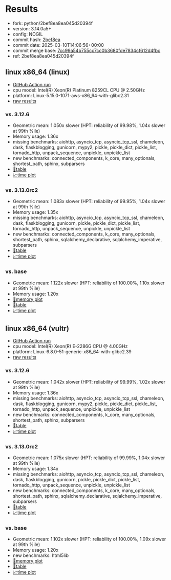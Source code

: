 # Results

- fork: python/2bef8ea8ea045d20394f
- version: 3.14.0a5+
- config: NOGIL
- commit hash: [2bef8ea](https://github.com/python/cpython/commit/2bef8ea)
- commit date: 2025-03-10T14:06:56+00:00
- commit merge base: [7cc99a54b755cc7cc0b3680fde7834cf612d4fbc](https://github.com/python/cpython/commit/7cc99a54b755cc7cc0b3680fde7834cf612d4fbc)
- ref: 2bef8ea8ea045d20394f

## linux x86_64 (linux)

- [GitHub Action run](https://github.com/facebookexperimental/free-threading-benchmarking/actions/runs/13769442386)
- cpu model: Intel(R) Xeon(R) Platinum 8259CL CPU @ 2.50GHz
- platform: Linux-5.15.0-1071-aws-x86_64-with-glibc2.31
- [raw results](bm-20250310-linux-x86_64-python-2bef8ea8ea045d20394f-3.14.0a5%2B-2bef8ea.json)

### vs. 3.12.6

- Geometric mean: 1.050x slower (HPT: reliability of 99.98%, 1.04x slower at 99th %ile)
- Memory usage: 1.36x
- missing benchmarks: aiohttp, asyncio_tcp, asyncio_tcp_ssl, chameleon, dask, flaskblogging, gunicorn, mypy2, pickle, pickle_dict, pickle_list, tornado_http, unpack_sequence, unpickle, unpickle_list
- new benchmarks: connected_components, k_core, many_optionals, shortest_path, sphinx, subparsers
- [📄table](bm-20250310-linux-x86_64-python-2bef8ea8ea045d20394f-3.14.0a5%2B-2bef8ea-vs-3.12.6.md)
- [📈time plot](bm-20250310-linux-x86_64-python-2bef8ea8ea045d20394f-3.14.0a5%2B-2bef8ea-vs-3.12.6.svg)

### vs. 3.13.0rc2

- Geometric mean: 1.083x slower (HPT: reliability of 99.95%, 1.04x slower at 99th %ile)
- Memory usage: 1.35x
- missing benchmarks: aiohttp, asyncio_tcp, asyncio_tcp_ssl, chameleon, dask, flaskblogging, gunicorn, pickle, pickle_dict, pickle_list, tornado_http, unpack_sequence, unpickle, unpickle_list
- new benchmarks: connected_components, k_core, many_optionals, shortest_path, sphinx, sqlalchemy_declarative, sqlalchemy_imperative, subparsers
- [📄table](bm-20250310-linux-x86_64-python-2bef8ea8ea045d20394f-3.14.0a5%2B-2bef8ea-vs-3.13.0rc2.md)
- [📈time plot](bm-20250310-linux-x86_64-python-2bef8ea8ea045d20394f-3.14.0a5%2B-2bef8ea-vs-3.13.0rc2.svg)

### vs. base

- Geometric mean: 1.122x slower (HPT: reliability of 100.00%, 1.10x slower at 99th %ile)
- Memory usage: 1.20x
- [🧠memory plot](bm-20250310-linux-x86_64-python-2bef8ea8ea045d20394f-3.14.0a5%2B-2bef8ea-vs-base-mem.svg)
- [📄table](bm-20250310-linux-x86_64-python-2bef8ea8ea045d20394f-3.14.0a5%2B-2bef8ea-vs-base.md)
- [📈time plot](bm-20250310-linux-x86_64-python-2bef8ea8ea045d20394f-3.14.0a5%2B-2bef8ea-vs-base.svg)

## linux x86_64 (vultr)

- [GitHub Action run](https://github.com/facebookexperimental/free-threading-benchmarking/actions/runs/13769442386)
- cpu model: Intel(R) Xeon(R) E-2286G CPU @ 4.00GHz
- platform: Linux-6.8.0-51-generic-x86_64-with-glibc2.39
- [raw results](bm-20250310-vultr-x86_64-python-2bef8ea8ea045d20394f-3.14.0a5%2B-2bef8ea.json)

### vs. 3.12.6

- Geometric mean: 1.042x slower (HPT: reliability of 99.99%, 1.02x slower at 99th %ile)
- Memory usage: 1.36x
- missing benchmarks: aiohttp, asyncio_tcp, asyncio_tcp_ssl, chameleon, dask, flaskblogging, gunicorn, mypy2, pickle, pickle_dict, pickle_list, tornado_http, unpack_sequence, unpickle, unpickle_list
- new benchmarks: connected_components, k_core, many_optionals, shortest_path, sphinx, subparsers
- [📄table](bm-20250310-vultr-x86_64-python-2bef8ea8ea045d20394f-3.14.0a5%2B-2bef8ea-vs-3.12.6.md)
- [📈time plot](bm-20250310-vultr-x86_64-python-2bef8ea8ea045d20394f-3.14.0a5%2B-2bef8ea-vs-3.12.6.svg)

### vs. 3.13.0rc2

- Geometric mean: 1.075x slower (HPT: reliability of 99.99%, 1.04x slower at 99th %ile)
- Memory usage: 1.34x
- missing benchmarks: aiohttp, asyncio_tcp, asyncio_tcp_ssl, chameleon, dask, flaskblogging, gunicorn, pickle, pickle_dict, pickle_list, tornado_http, unpack_sequence, unpickle, unpickle_list
- new benchmarks: connected_components, k_core, many_optionals, shortest_path, sphinx, sqlalchemy_declarative, sqlalchemy_imperative, subparsers
- [📄table](bm-20250310-vultr-x86_64-python-2bef8ea8ea045d20394f-3.14.0a5%2B-2bef8ea-vs-3.13.0rc2.md)
- [📈time plot](bm-20250310-vultr-x86_64-python-2bef8ea8ea045d20394f-3.14.0a5%2B-2bef8ea-vs-3.13.0rc2.svg)

### vs. base

- Geometric mean: 1.102x slower (HPT: reliability of 100.00%, 1.09x slower at 99th %ile)
- Memory usage: 1.20x
- new benchmarks: html5lib
- [🧠memory plot](bm-20250310-vultr-x86_64-python-2bef8ea8ea045d20394f-3.14.0a5%2B-2bef8ea-vs-base-mem.svg)
- [📄table](bm-20250310-vultr-x86_64-python-2bef8ea8ea045d20394f-3.14.0a5%2B-2bef8ea-vs-base.md)
- [📈time plot](bm-20250310-vultr-x86_64-python-2bef8ea8ea045d20394f-3.14.0a5%2B-2bef8ea-vs-base.svg)

